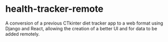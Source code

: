 # health-tracker-remote
A conversion of a previous CTkinter diet tracker app to a web format using Django and React, allowing the creation of a better UI and for data to be added remotely.
